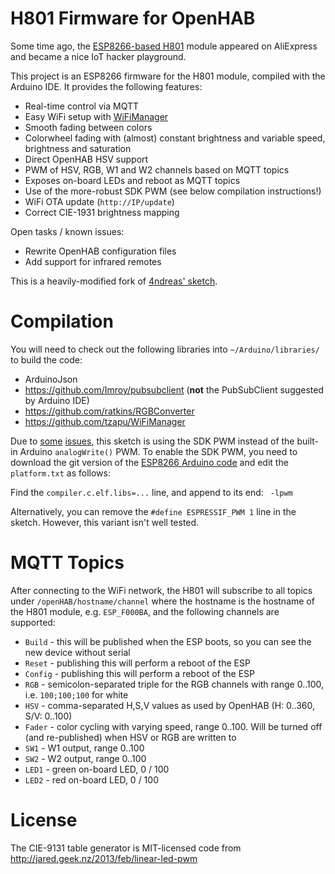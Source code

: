 # H801 Firmware for OpenHAB

Some time ago, the [ESP8266-based H801](http://chaozlabs.blogspot.de/2015/08/esp8266-in-wild-wifi-led-controller-hack.html) module
appeared on AliExpress and became a nice IoT hacker playground.

This project is an ESP8266 firmware for the H801 module, compiled with the Arduino IDE.
It provides the following features:

 * Real-time control via MQTT
 * Easy WiFi setup with [WiFiManager](https://github.com/tzapu/WiFiManager)
 * Smooth fading between colors
 * Colorwheel fading with (almost) constant brightness and variable speed, brightness and saturation
 * Direct OpenHAB HSV support
 * PWM of HSV, RGB, W1 and W2 channels based on MQTT topics
 * Exposes on-board LEDs and reboot as MQTT topics
 * Use of the more-robust SDK PWM (see below compilation instructions!)
 * WiFi OTA update (`http://IP/update`)
 * Correct CIE-1931 brightness mapping

Open tasks / known issues:
 * Rewrite OpenHAB configuration files
 * Add support for infrared remotes

This is a heavily-modified fork of [4ndreas' sketch](https://github.com/4ndreas/WiFI-RGBWW-module).

# Compilation

You will need to check out the following libraries into `~/Arduino/libraries/` to build the code:

 * ArduinoJson
 * https://github.com/Imroy/pubsubclient (**not** the PubSubClient suggested by Arduino IDE)
 * https://github.com/ratkins/RGBConverter
 * https://github.com/tzapu/WiFiManager

Due to [some](https://github.com/esp8266/Arduino/issues/836)
[issues](https://github.com/esp8266/Arduino/issues/1654), this sketch is using
the SDK PWM instead of the built-in Arduino `analogWrite()` PWM. To enable the
SDK PWM, you need to download the git version of the [ESP8266 Arduino
code](https://github.com/esp8266/Arduino.git) and edit the `platform.txt` as follows:

Find the `compiler.c.elf.libs=...` line, and append to its end: ` -lpwm`

Alternatively, you can remove the `#define ESPRESSIF_PWM 1` line in the sketch.
However, this variant isn't well tested.

# MQTT Topics

After connecting to the WiFi network, the H801 will subscribe to all topics
under `/openHAB/hostname/channel` where the hostname is the hostname of the
H801 module, e.g. `ESP_F000BA`, and the following channels are supported:

 * `Build` - this will be published when the ESP boots, so you can see the new device without serial
 * `Reset` - publishing this will perform a reboot of the ESP
 * `Config` - publishing this will perform a reboot of the ESP
 * `RGB` - semicolon-separated triple for the RGB channels with range 0..100, i.e. `100;100;100` for white
 * `HSV` - comma-separated H,S,V values as used by OpenHAB (H: 0..360, S/V: 0..100)
 * `Fader` - color cycling with varying speed, range 0..100. Will be turned off (and re-published) when HSV or RGB are written to
 * `SW1` - W1 output, range 0..100
 * `SW2` - W2 output, range 0..100
 * `LED1` - green on-board LED, 0 / 100
 * `LED2` - red on-board LED, 0 / 100


# License

The CIE-9131 table generator is MIT-licensed code from http://jared.geek.nz/2013/feb/linear-led-pwm


